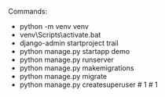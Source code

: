 Commands:


- python -m venv venv
- venv\Scripts\activate.bat
- django-admin startproject trail
- python manage.py startapp demo
- python manage.py runserver
- python manage.py makemigrations
- python manage.py migrate
- python manage.py createsuperuser
#   1  
 #   1  
 